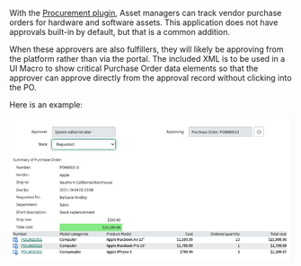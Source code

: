 With the [Procurement plugin](https://docs.servicenow.com/bundle/rome-it-asset-management/page/product/procurement/concept/c_Procurement.html), Asset managers can track vendor purchase orders for hardware and software assets. This application does not have approvals built-in by default, but that is a common addition.

When these approvers are also fulfillers, they will likely be approving from the platform rather than via the portal. The included XML is to be used in a UI Macro to show critical Purchase Order data elements so that the approver can approve directly from the approval record without clicking into the PO.

Here is an example:

![Purchase Order Approval](approval_summarizer_proc_po.png)

